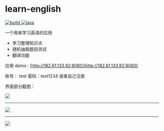 # learn-english

<p>
  <a href="https://github.com/zavier/learn-english">
    <img src="http://img.shields.io/travis/zavier/learn-english.svg" alt="build">
  </a>
  <a href="https://github.com/zavier/learn-english">
    <img src="https://img.shields.io/badge/language-java-orange.svg" alt="java">
  </a>
</p>


一个用来学习英语的应用

- 学习整理知识点
- 随机抽取题目测试
- 翻译功能


应用 demo : [http://182.61.133.92:8080](http://182.61.133.92:8080)

账号： test  密码：test1234  或者自己注册


界面部分截图：

![](http://images.cnblogs.com/cnblogs_com/zawier/998251/o_%e4%b8%8b%e8%bd%bd.png)

---

![](http://images.cnblogs.com/cnblogs_com/zawier/998251/o_%e4%b8%8b%e8%bd%bd1.png)

---

![](http://images.cnblogs.com/cnblogs_com/zawier/998251/o_%e4%b8%8b%e8%bd%bd2.png)
